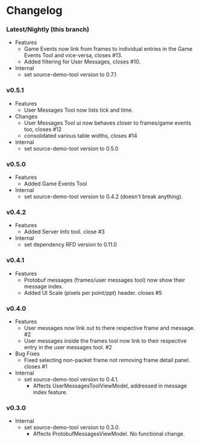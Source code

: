 # Changelog

### Latest/Nightly (this branch)
- Features
    - Game Events now link from frames to individual entries in the Game Events Tool and vice-versa, closes #13.
    - Added filtering for User Messages, closes #10.
- Internal
    - set source-demo-tool version to 0.7.1

### v0.5.1
- Features
    - User Messages Tool now lists tick and time.
- Changes
    - User Messages Tool ui now behaves closer to frames/game events too, closes #12
    - consolidated various table widths, closes #14
- Internal
    - set source-demo-tool version to 0.5.0

### v0.5.0
- Features
    - Added Game Events Tool
- Internal
    - set source-demo-tool version to 0.4.2 (doesn't break anything).

### v0.4.2
- Features
    - Added Server Info tool. close #3
- Internal
    - set dependency RFD version to 0.11.0
  
### v0.4.1
- Features
    - Protobuf messages (frames/user messages tool) now show their message index.
    - Added UI Scale (pixels per point/ppt) header. closes #5

### v0.4.0
- Features
    - User messages now link out to there respective frame and message. #2
    - User messages inside the frames tool now link to their respective entry in the user messages tool. #2
- Bug Fixes
    - Fixed selecting non-packet frame not removing frame detail panel. closes #1
- Internal
    - set source-demo-tool version to 0.4.1.
        - Affects UserMessagesToolViewModel, addressed in message index feature.

### v0.3.0
- Internal
    - set source-demo-tool version to 0.3.0.
        - Affects ProtobufMessagesViewModel. No functional change.
